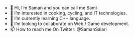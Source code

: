 - 👋 Hi, I’m Saman and you can call me Sami
- 👀 I’m interested in cooking, cycling, and IT technologies.
- 🌱 I’m currently learning C++ language.
- 💞️ I’m looking to collaborate on Web / Game development.
- 📫 How to reach me On Twitter: @SamanSalari
